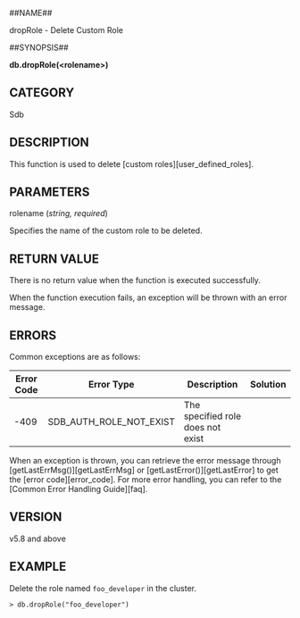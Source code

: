 ##NAME##

dropRole - Delete Custom Role

##SYNOPSIS##

**db.dropRole(\<rolename\>)**

## CATEGORY ##

Sdb

## DESCRIPTION ##

This function is used to delete [custom roles][user_defined_roles].

## PARAMETERS ##

rolename (*string, required*)

Specifies the name of the custom role to be deleted.

## RETURN VALUE ##

There is no return value when the function is executed successfully.

When the function execution fails, an exception will be thrown with an error message.

## ERRORS ##

Common exceptions are as follows:

| Error Code | Error Type | Description | Solution |
| ------ | ------ | --- | ------ |
| -409 | SDB_AUTH_ROLE_NOT_EXIST | The specified role does not exist | |

When an exception is thrown, you can retrieve the error message through [getLastErrMsg()][getLastErrMsg] or [getLastError()][getLastError] to get the [error code][error_code]. For more error handling, you can refer to the [Common Error Handling Guide][faq].

## VERSION ##

v5.8 and above

## EXAMPLE ##

Delete the role named `foo_developer` in the cluster.

```lang-javascript
> db.dropRole("foo_developer")
```

[^_^]:
    All references and links used in this document:
[getLastErrMsg]:manual/Manual/Sequoiadb_Command/Global/getLastErrMsg.md
[getLastError]:manual/Manual/Sequoiadb_Command/Global/getLastError.md
[faq]:manual/FAQ/faq_sdb.md
[error_code]:manual/Manual/Sequoiadb_error_code.md
[user_defined_roles]:manual/Distributed_Engine/Maintainance/Security/Role_Based_Access_Control/user_defined_roles.md